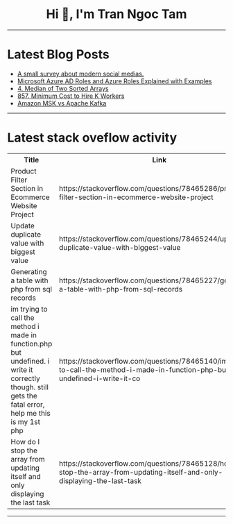 <h1 align="center">Hi 👋, I'm Tran Ngoc Tam</h1>

---

# Latest Blog Posts 
<!-- BLOG-POST-LIST:START -->
- [A small survey about modern social medias.](https://dev.to/darnethal0z/a-small-survey-about-modern-social-medias-3lhe)
- [Microsoft Azure AD Roles and Azure Roles Explained with Examples](https://dev.to/sangifeanyi/microsoft-azure-ad-roles-and-azure-roles-explained-with-examples-3dfa)
- [4. Median of Two Sorted Arrays](https://dev.to/mdarifulhaque/4-median-of-two-sorted-arrays-54pa)
- [857. Minimum Cost to Hire K Workers](https://dev.to/mdarifulhaque/857-minimum-cost-to-hire-k-workers-20e6)
- [Amazon MSK vs Apache Kafka](https://dev.to/collins224/amazon-msk-vs-kafka-5g4p)
<!-- BLOG-POST-LIST:END -->

---

# Latest stack oveflow activity
<table>
  <tr><th>Title</th><th>Link</th></tr>
  <!-- STACKOVERFLOW:START --><tr><td>Product Filter Section in Ecommerce Website Project</td><td>https://stackoverflow.com/questions/78465286/product-filter-section-in-ecommerce-website-project</td></tr><tr><td>Update duplicate value with biggest value</td><td>https://stackoverflow.com/questions/78465244/update-duplicate-value-with-biggest-value</td></tr><tr><td>Generating a table with php from sql records</td><td>https://stackoverflow.com/questions/78465227/generating-a-table-with-php-from-sql-records</td></tr><tr><td>im trying to call the method i made in function.php but undefined. i write it correctly though. still gets the fatal error, help me this is my 1st php</td><td>https://stackoverflow.com/questions/78465140/im-trying-to-call-the-method-i-made-in-function-php-but-undefined-i-write-it-co</td></tr><tr><td>How do I stop the array from updating itself and only displaying the last task</td><td>https://stackoverflow.com/questions/78465128/how-do-i-stop-the-array-from-updating-itself-and-only-displaying-the-last-task</td></tr><!-- STACKOVERFLOW:END -->
</table>

---


